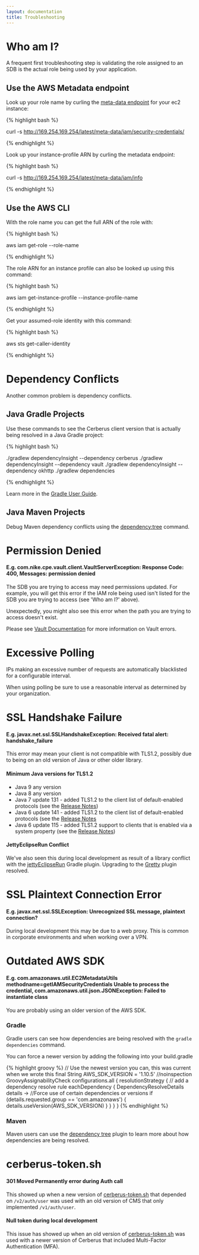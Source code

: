 ```yaml
---
layout: documentation
title: Troubleshooting
---
```


# Who am I?

A frequent first troubleshooting step is validating the role assigned to an SDB is the actual role being used by your application.

## Use the AWS Metadata endpoint

Look up your role name by curling the [meta-data endpoint](http://docs.aws.amazon.com/AWSEC2/latest/UserGuide/ec2-instance-metadata.html#instancedata-data-retrieval) for your ec2 instance:

{% highlight bash %}

curl -s http://169.254.169.254/latest/meta-data/iam/security-credentials/

{% endhighlight %}

Look up your instance-profile ARN by curling the metadata endpoint:

{% highlight bash %}

curl -s http://169.254.169.254/latest/meta-data/iam/info

{% endhighlight %}

## Use the AWS CLI

With the role name you can get the full ARN of the role with:

{% highlight bash %}

aws iam get-role --role-name <role-name>

{% endhighlight %}

The role ARN for an instance profile can also be looked up using this command:

{% highlight bash %}

aws iam get-instance-profile --instance-profile-name <instance-profile-name>

{% endhighlight %}

Get your assumed-role identity with this command:

{% highlight bash %}

aws sts get-caller-identity

{% endhighlight %}


# Dependency Conflicts

Another common problem is dependency conflicts.

## Java Gradle Projects

Use these commands to see the Cerberus client version that is actually being resolved in a Java Gradle project:

{% highlight bash %}

./gradlew dependencyInsight --dependency cerberus
./gradlew dependencyInsight --dependency vault
./gradlew dependencyInsight --dependency okhttp
./gradlew dependencies

{% endhighlight %}

Learn more in the [Gradle User Guide](https://docs.gradle.org/current/userguide/dependency_management.html).

## Java Maven Projects

Debug Maven dependency conflicts using the [dependency:tree](https://maven.apache.org/plugins/maven-dependency-plugin/examples/resolving-conflicts-using-the-dependency-tree.html) command.

# Permission Denied

#### E.g. com.nike.cpe.vault.client.VaultServerException: Response Code: 400, Messages: permission denied

The SDB you are trying to access may need permissions updated.  For example, you will get this error if the IAM
role being used isn't listed for the SDB you are trying to access (see 'Who am I?' above).

Unexpectedly, you might also see this error when the path you are trying to access doesn't exist.

Please see <a target="_blank" onclick="trackOutboundLink('https://www.vaultproject.io/docs/http/')" href="https://www.vaultproject.io/docs/http/">Vault Documentation</a> for more information on Vault errors.


# Excessive Polling

IPs making an excessive number of requests are automatically blacklisted for a configurable interval.

When using polling be sure to use a reasonable interval as determined by your organization.


# SSL Handshake Failure

#### E.g. javax.net.ssl.SSLHandshakeException: Received fatal alert: handshake_failure

This error may mean your client is not compatible with TLS1.2, possibly due to being on an old version of Java
or other older library.

#### Minimum Java versions for TLS1.2

* Java 9 any version
* Java 8 any version
* Java 7 update 131 - added TLS1.2 to the client list of default-enabled protocols (see the [Release Notes](http://www.oracle.com/technetwork/java/javaseproducts/documentation/javase7supportreleasenotes-1601161.html))
* Java 6 update 141 - added TLS1.2 to the client list of default-enabled protocols (see the [Release Notes](http://www.oracle.com/technetwork/java/javase/overview-156328.html)
* Java 6 update 115 - added TLS1.2 support to clients that is enabled via a system property (see the [Release Notes](http://www.oracle.com/technetwork/java/javase/overview-156328.html))


#### JettyEclipseRun Conflict

We've also seen this during local development as result of a library conflict with the
<a target="_blank" onclick="trackOutboundLink('https://github.com/Khoulaiz/gradle-jetty-eclipse-plugin')" href="https://github.com/Khoulaiz/gradle-jetty-eclipse-plugin">jettyEclipseRun</a> Gradle plugin.  Upgrading to the
<a target="_blank" onclick="trackOutboundLink('https://github.com/akhikhl/gretty')" href="https://github.com/akhikhl/gretty">Gretty</a> plugin resolved.


# SSL Plaintext Connection Error

#### E.g. javax.net.ssl.SSLException: Unrecognized SSL message, plaintext connection?

During local development this may be due to a web proxy.  This is common in corporate environments and when working over a VPN.


# Outdated AWS SDK

#### E.g. com.amazonaws.util.EC2MetadataUtils methodname=getIAMSecurityCredentials Unable to process the credential, com.amazonaws.util.json.JSONException: Failed to instantiate class

You are probably using an older version of the AWS SDK.

### Gradle

Gradle users can see how dependencies are being resolved with the `gradle dependencies` command.

You can force a newer version by adding the following into your build.gradle

{% highlight groovy %}
// Use the newest version you can, this was current when we wrote this
final String AWS_SDK_VERSION = '1.10.5'
//noinspection GroovyAssignabilityCheck
configurations.all {
    resolutionStrategy {
        // add a dependency resolve rule
        eachDependency { DependencyResolveDetails details ->
            //Force use of certain dependencies or versions
            if (details.requested.group == 'com.amazonaws') {
                details.useVersion(AWS_SDK_VERSION)
            }
        }
    }
}
{% endhighlight %}

### Maven

Maven users can use the <a target="_blank" onclick="trackOutboundLink('http://maven.apache.org/plugins/maven-dependency-plugin/tree-mojo.html')" href="http://maven.apache.org/plugins/maven-dependency-plugin/tree-mojo.html">dependency tree</a>
plugin to learn more about how dependencies are being resolved.


# cerberus-token.sh

#### 301 Moved Permanently error during Auth call

This showed up when a new version of <a target="_blank" onclick="trackOutboundLink('https://raw.githubusercontent.com/Nike-Inc/cerberus/master/docs/user-guide/cerberus-token.sh')" href="https://raw.githubusercontent.com/Nike-Inc/cerberus/master/docs/user-guide/cerberus-token.sh">cerberus-token.sh</a> that depended on `/v2/auth/user` was used with
an old version of CMS that only implemented `/v1/auth/user`.

#### Null token during local development

This issue has showed up when an old version of <a target="_blank" onclick="trackOutboundLink('https://raw.githubusercontent.com/Nike-Inc/cerberus/master/docs/user-guide/cerberus-token.sh')" href="https://raw.githubusercontent.com/Nike-Inc/cerberus/master/docs/user-guide/cerberus-token.sh">cerberus-token.sh</a> was
used with a newer version of Cerberus that included Multi-Factor Authentication (MFA).
